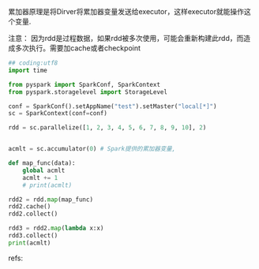 累加器原理是将Dirver将累加器变量发送给executor，这样executor就能操作这个变量.

注意：
因为rdd是过程数据，如果rdd被多次使用，可能会重新构建此rdd，而造成多次执行。需要加cache或者checkpoint


```python
## coding:utf8
import time

from pyspark import SparkConf, SparkContext
from pyspark.storagelevel import StorageLevel

conf = SparkConf().setAppName("test").setMaster("local[*]")
sc = SparkContext(conf=conf)

rdd = sc.parallelize([1, 2, 3, 4, 5, 6, 7, 8, 9, 10], 2)


acmlt = sc.accumulator(0) # Spark提供的累加器变量, 

def map_func(data):
    global acmlt
    acmlt += 1
    # print(acmlt)

rdd2 = rdd.map(map_func)
rdd2.cache()
rdd2.collect()

rdd3 = rdd2.map(lambda x:x)
rdd3.collect()
print(acmlt)
```

refs:
